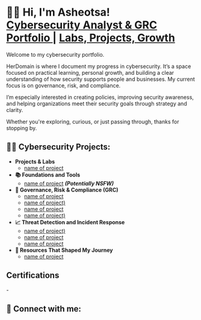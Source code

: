 <h1> 👋🏽 Hi, I'm Asheotsa! <br/>
<a href="https://github.com/Herdomain">Cybersecurity Analyst & GRC Portfolio </a>  | <a href="https://www.linkedin.com/in/asheotsa-ata/">Labs, Projects, Growth</a> </h1>

Welcome to my cybersecurity portfolio. 

HerDomain is where I document my progress in cybersecurity. 
It’s a space focused on practical learning, personal growth, and building a clear understanding of how security supports people and businesses. My current focus is on governance, risk, and compliance.

I’m especially interested in creating policies, improving security awareness, and helping organizations meet their security goals through strategy and clarity.

Whether you're exploring, curious, or just passing through, thanks for stopping by. 

<h2>👩‍💻 Cybersecurity Projects:</h2>

- <b> Projects & Labs</b>
  - [name of project](link)
- <b>📚 Foundations and Tools </b>
  - [name of project](link) <b><i>(Potentially NSFW)</b></i>
- <b>📜 Governance, Risk & Compliance (GRC)</b>
  - [name of project](link)
  - [name of project)](link)
  - [name of project](link)
  - [name of project)](link)
- <b>📈 Threat Detection and Incident Response</b>
  - [name of project)](link)
  - [name of project](link)
  - [name of project](link)
- <b>💼 Resources That Shaped My Journey</b>
  - [name of project](link)

<h2> Certifications </h2>
-  
<h2> 🤳 Connect with me: </h2>



<!--
**herdomain1/herdomain1** is a ✨ _special_ ✨ repository because its `README.md` (this file) appears on your GitHub profile.

<img align="left" alt="AsheotsaA | LinkedIn" width="22px" src="imagepic" />

[linkedin]: (https://linkedin.com/in/asheotsa-ata)
-->

